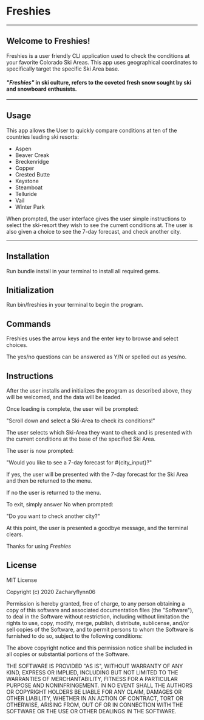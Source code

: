 # Freshies

_____________________________________________________________________________________________________

## Welcome to Freshies! 

Freshies is a user friendly CLI application used to check the conditions at your favorite Colorado Ski Areas. This app uses geographical coordinates to specifically target the specific Ski Area base.

#### *"Freshies"* in ski culture, refers to the coveted fresh snow sought by ski and snowboard enthusists.
______________________________________________________________________________________________

## Usage

This app allows the User to quickly compare conditions at ten of the countries leading ski resorts:

- Aspen
- Beaver Creak
- Breckenridge
- Copper
- Crested Butte 
- Keystone
- Steamboat
- Telluride
- Vail
- Winter Park

When prompted, the user interface gives the user simple instructions to select the ski-resort they wish to see the current conditions at.  The user is also given a choice to see the 7-day forecast, and check another city.
__________________________________________________________________________________________

## Installation

Run bundle install in your terminal to install all required gems.

## Initialization

Run bin/freshies in your terminal to begin the program.

## Commands

Freshies uses the arrow keys and the enter key to browse and select choices.

The yes/no questions can be answered as Y/N or spelled out as yes/no.

## Instructions

After the user installs and initializes the program as described above, they will be welcomed, and the data will be loaded. 

Once loading is complete, the user will be prompted: 

"Scroll down and select a Ski-Area to check its conditions!"

The user selects which Ski-Area they want to check and is presented with the current conditions at the base of the specified Ski Area.

The user is now prompted:

"Would you like to see a 7-day forecast for #{city_input}?"

If yes, the user will be presented with the 7-day forecast for the Ski Area and then be returned to the menu. 

If no the user is returned to the menu.

To exit, simply answer No when prompted:

"Do you want to check another city?"

At this point, the user is presented a goodbye message, and the terminal clears.

Thanks for using *Freshies*

## License

MIT License

Copyright (c) 2020 Zacharyflynn06

Permission is hereby granted, free of charge, to any person obtaining a copy
of this software and associated documentation files (the "Software"), to deal
in the Software without restriction, including without limitation the rights
to use, copy, modify, merge, publish, distribute, sublicense, and/or sell
copies of the Software, and to permit persons to whom the Software is
furnished to do so, subject to the following conditions:

The above copyright notice and this permission notice shall be included in all
copies or substantial portions of the Software.

THE SOFTWARE IS PROVIDED "AS IS", WITHOUT WARRANTY OF ANY KIND, EXPRESS OR
IMPLIED, INCLUDING BUT NOT LIMITED TO THE WARRANTIES OF MERCHANTABILITY,
FITNESS FOR A PARTICULAR PURPOSE AND NONINFRINGEMENT. IN NO EVENT SHALL THE
AUTHORS OR COPYRIGHT HOLDERS BE LIABLE FOR ANY CLAIM, DAMAGES OR OTHER
LIABILITY, WHETHER IN AN ACTION OF CONTRACT, TORT OR OTHERWISE, ARISING FROM,
OUT OF OR IN CONNECTION WITH THE SOFTWARE OR THE USE OR OTHER DEALINGS IN THE
SOFTWARE.


    
